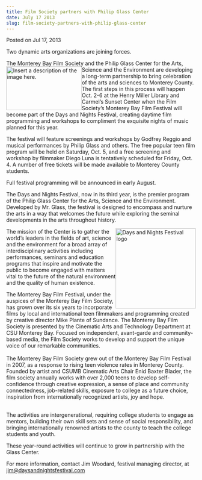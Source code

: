 ```yaml
---
title: Film Society partners with Philip Glass Center
date: July 17 2013
slug: film-society-partners-with-philip-glass-center
---
```





<span class="date">Posted on Jul 17, 2013    </span>
<p>Two dynamic arts organizations are joining forces.</p>
<p>The Monterey Bay Film Society and the Philip Glass Center for
the Arts, Science and the&#xA0;<img alt="Insert a description of the image here." src="http://news.csumb.edu/sites/default/files/65/attachments/news/images/mb_film_society_logo.jpg" style="float:left; width:201px; height:116px">Environment are
developing a long-term partnership to bring celebration of the arts
and sciences to Monterey County. The first steps in this process
will happen Oct. 2-6 at the Henry Miller Library and Carmel&#x2019;s
Sunset Center when the Film Society&#x2019;s Monterey Bay Film Festival
will become part of the Days and Nights Festival, creating daytime
film programming and workshops to compliment the exquisite nights
of music planned for this year.</img></p>
<p>The festival will feature screenings and workshops by Godfrey
Reggio and musical performances by Philip Glass and others. The
free popular teen film program will be held on Saturday, Oct. 5,
and a free screening and workshop by filmmaker Diego Luna is
tentatively scheduled for Friday, Oct. 4. A number of free tickets
will be made available to Monterey County students.</p>
<p>Full festival programming will be announced in early August.</p>
<p>The Days and Nights Festival, now in its third year, is the
premier program of the Philip Glass Center for the Arts, Science
and the Environment. Developed by Mr. Glass, the festival is
designed to encompass and nurture the arts in a way that welcomes
the future while exploring the seminal developments in the arts
throughout history.</p>
<p><img alt="Days and Nights Festival logo" src="http://news.csumb.edu/sites/default/files/65/attachments/news/images/days_and_nights_logo.jpg" style="float:right; width:213px; height:213px">The mission of the
Center is to gather the world&#x2019;s leaders in the fields of art,
science and the environment for a broad array of interdisciplinary
activities including performances, seminars and education programs
that inspire and motivate the public to become engaged with matters
vital to the future of the natural environment and the quality of
human existence.</img></p>
<p>The Monterey Bay Film Festival, under the auspices of the
Monterey Bay Film Society, has grown over its six years to
incorporate films by local and international teen filmmakers and
programming created by creative director Mike Plante of Sundance.
The Monterey Bay Film Society is presented by the Cinematic Arts
and Technology Department at CSU Monterey Bay. Focused on
independent, avant-garde and community-based media, the Film
Society works to develop and support the unique voice of our
remarkable communities.<br>
<br>
The Monterey Bay Film Society grew out of the Monterey Bay Film
Festival in 2007, as a response to rising teen violence rates in
Monterey County. Founded by artist and CSUMB Cinematic Arts Chair
Enid Baxter Blader, the film society annually works with over 2,000
teens to develop self-confidence through creative expression, a
sense of place and community connectedness, job-related skills,
exposure to college as a future choice, inspiration from
internationally recognized artists, joy and hope.</br></br></p>
<p>The activities are intergenerational, requiring college students
to engage as mentors, building their own skill sets and sense of
social responsibility, and bringing internationally renowned
artists to the county to teach the college students and youth.</p>
<p>These year-round activities will continue to grow in partnership
with the Glass Center.</p>
<p>For more information, contact Jim Woodard, festival managing
director, at<br>
<a href="mailto:jim@daysandnightsfestival.com">jim@daysandnightsfestival.com</a></br></p>





